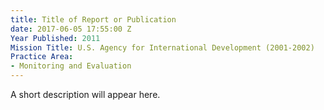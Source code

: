 ```yaml
---
title: Title of Report or Publication
date: 2017-06-05 17:55:00 Z
Year Published: 2011
Mission Title: U.S. Agency for International Development (2001-2002)
Practice Area:
- Monitoring and Evaluation
---
```


A short description will appear here.